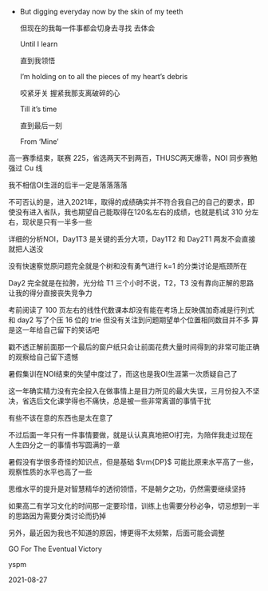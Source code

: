 - But digging everyday now by the skin of my teeth
 
	但现在的我每一件事都会切身去寻找 去体会

	Until I learn

	直到我领悟

	I’m holding on to all the pieces of my heart’s debris

	咬紧牙关 握紧我那支离破碎的心

	Till it’s time

	直到最后一刻
    
   From  ‘Mine’
    
高一赛季结束，联赛 225，省选两天不到两百，THUSC两天爆零，NOI 同步赛勉强过 Cu 线

我不相信OI生涯的后半一定是落落落落

不可否认的是，进入2021年，取得的成绩确实并不符合我自己的自己的要求，即使没有进入省队，我也期望自己能取得在120名左右的成绩，也就是机试 310 分左右，现状是只有一半多一些

详细的分析NOI，Day1T3 是关键的丢分大项，Day1T2 和 Day2T1 两发不会直接就把人送没

没有快速察觉原问题完全就是个树和没有勇气进行 k=1 的分类讨论是瓶颈所在

Day2 完全就是在拉胯，光分给 T1 三个小时不说，T2，T3 没有靠向正解的思路让我的得分直接丧失竞争力

考前阅读了 100 页左右的线性代数课本却没有能在考场上反映偶加奇减是行列式 和 day2 写了个压 16 位的 trie 但没有关注到问题期望单个位置相同数目并不多 算是这一年给自己留下的笑话吧

戳不透正解前面那一个最后的窗户纸只会让前面花费大量时间得到的非常可能正确的观察给自己留下遗憾

暑假集训在NOI结束的失望中度过了，而这也是我OI生涯第一次质疑自己了

这一年确实精力没有完全投入在做事情上是目力所见的最大失误，三月份投入不坚决，省选后文化课学得也不痛快，总是被一些非常离谱的事情干扰

有些不该在意的东西也是太在意了

不过后面一年只有一件事情要做，就是认认真真地把OI打完，为陪伴我走过现在人生四分之一的事情书写圆满的一章

暑假没有学很多奇怪的知识点，但是基础 $\rm{DP}$ 可能比原来水平高了一些，观察性质的水平也高了一些

思维水平的提升是对智慧精华的透彻领悟，不是朝夕之功，仍然需要继续坚持

如果高二有学习文化的时间那一定要珍惜，训练上也需要分秒必争，切忌想到一半的思路因为需要分类讨论而扔掉

另外，最近因为我也不知道的原因，博更得不太频繁，后面可能会调整

GO For The Eventual Victory

yspm

2021-08-27
